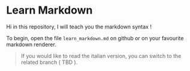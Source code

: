 # Learn Markdown

Hi in this repository, I will teach you the markdown syntax !  

To begin, open the file `learn_markdown.md` on github or on your favourite markdown renderer.

> If you would like to read the italian version, you can switch to the related branch ( TBD ).
